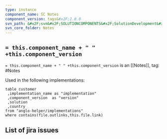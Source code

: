 ```yaml
---
type: instance
component_name: SC Notes
component_version: tags&#x2F;2.0.0
svn_path: &#x2F;svn&#x2F;SOLUTIONCOMPONENTS&#x2F;SolutionDevelopment&#x2F;Notes
svn_core_folder: Notes
---
```


## `= this.component_name + " " +this.component_version`

`= this.component_name + " " +this.component_version` is an [[Notes]],
tag: #Notes

Used in the following implementations:
```dataview
table customer
 ,implementation_name as "implementation"
 ,component_version  as "version"
 ,solution
 ,country  
from "anglo-helper/implementations"
where contains(file.outlinks,this.file.link)
```


## List of jira issues

